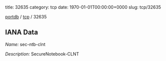title: 32635
category: tcp
date: 1970-01-01T00:00:00+0000
slug: tcp/32635

[portdb](/) / [tcp](/category/tcp.html) / 32635


## IANA Data

_Name:_ sec-ntb-clnt

_Description:_ SecureNotebook-CLNT


